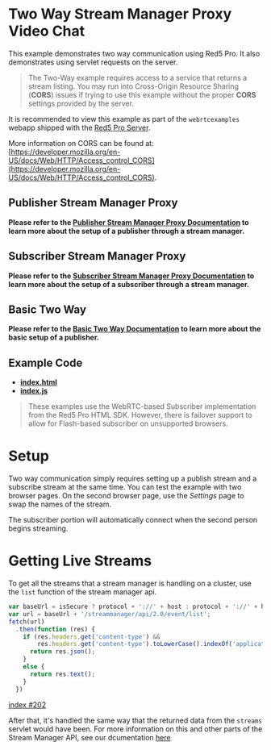 # Two Way Stream Manager Proxy Video Chat

This example demonstrates two way communication using Red5 Pro. It also demonstrates using servlet requests on the server.

> The Two-Way example requires access to a service that returns a stream listing. You may run into Cross-Origin Resource Sharing (**CORS**) issues if trying to use this example without the proper **CORS** settings provided by the server.

It is recommended to view this example as part of the `webrtcexamples` webapp shipped with the [Red5 Pro Server](https://account.red5pro.com/download).

More information on CORS can be found at: [https://developer.mozilla.org/en-US/docs/Web/HTTP/Access_control_CORS](https://developer.mozilla.org/en-US/docs/Web/HTTP/Access_control_CORS).
## Publisher Stream Manager Proxy

**Please refer to the [Publisher Stream Manager Proxy Documentation](../publishStreamManagerProxy/README.md) to learn more about the setup of a publisher through a stream manager.**

## Subscriber Stream Manager Proxy

**Please refer to the [Subscriber Stream Manager Proxy Documentation](../subscribeStreamManagerProxy/README.md) to learn more about the setup of a subscriber through a stream manager.**

## Basic Two Way

**Please refer to the [Basic Two Way Documentation](../../test/twoWay/README.md) to learn more about the basic setup of a publisher.**

## Example Code

- **[index.html](index.html)**
- **[index.js](index.js)**

> These examples use the WebRTC-based Subscriber implementation from the Red5 Pro HTML SDK. However, there is failover support to allow for Flash-based subscriber on unsupported browsers.

# Setup

Two way communication simply requires setting up a publish stream and a subscribe stream at the same time.  You can test the example with two browser pages.  On the second browser page, use the *Settings* page to swap the names of the stream.

The subscriber portion will automatically connect when the second person begins streaming.

# Getting Live Streams

To get all the streams that a stream manager is handling on a cluster, use the `list` function of the stream manager api.

```js
var baseUrl = isSecure ? protocol + '://' + host : protocol + '://' + host + portURI;
var url = baseUrl + '/streammanager/api/2.0/event/list';
fetch(url)
  .then(function (res) {
    if (res.headers.get('content-type') &&
        res.headers.get('content-type').toLowerCase().indexOf('application/json') >= 0) {
      return res.json();
    }
    else {
      return res.text();
    }
  })
```

[index #202](index.js#L202)

After that, it's handled the same way that the returned data from the `streams` servlet would have been. For more information on this and other parts of the Stream Manager API, see our dcumentation [here](https://www.red5pro.com/docs/autoscale/streammanagerapi-v2.html)
